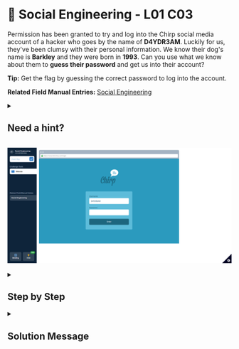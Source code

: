 # 🐩 Social Engineering - L01 C03

Permission has been granted to try and log into the Chirp social media account of a hacker who goes by the name of **D4YDR3AM**. Luckily for us, they've been clumsy with their personal information. We know their dog's name is **Barkley** and they were born in **1993**. Can you use what we know about them to **guess their password** and get us into their account?

**Tip:** Get the flag by guessing the correct password to log into the account.

**Related Field Manual Entries:** [Social Engineering](../fieldmanual/SocialEngineering.8.1.3.md)

<details><summary>

## Need a hint?</summary>
```
💡 Hint: Many people use passwords that combine pieces of personal information. Try combining the pieces of 
   information you have in different ways.
```
</details>

![image of the challenge](/assets/socialengineering.png)

<details><summary>

## Step by Step</summary>

- The password is a combination of “**Barkley**” and “**1993**”
	- This is deduced from the briefing
- Type `Barkley1993` into the password area and press enter or submit to get the flag

`flag is unique`
</details>

<details><summary>

## Solution Message</summary>

### $${\color{green}\large\sf{Success!}}$$
### $${\color{green}\sf{Great job intern! This is a great reminder of how easy many passwords can be to guess. In particular if they use personal information that is common knowledge; like the names of pets, family and birth year. Those passwords are easy to remember... and even easier for hackers to guess!}}$$
### $${\color{green}\sf{You've \ levelled \ up \ in \ these \ skills:}}$$
### $${\color{green}\sf{>Observation}}$$

